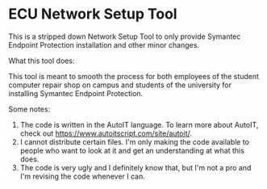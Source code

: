 # ECU Network Setup Tool
This is a stripped down Network Setup Tool to only provide Symantec Endpoint Protection installation and other minor changes.

What this tool does:

This tool is meant to smooth the process for both employees of the student computer repair shop on campus and students of the university for installing Symantec Endpoint Protection.

Some notes:

1. The code is written in the AutoIT language. To learn more about AutoIT, check out https://www.autoitscript.com/site/autoit/.
2. I cannot distribute certain files. I'm only making the code available to people who want to look at it and get an understanding at what this does.
3. The code is very ugly and I definitely know that, but I'm not a pro and I'm revising the code whenever I can.

